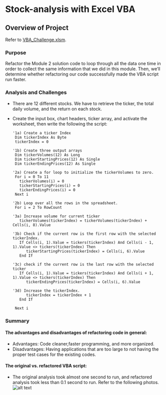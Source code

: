 # Stock-analysis with Excel VBA
## Overview of Project
Refer to [VBA_Challenge.xlsm](../main/VBA_Challenge.xlsm).

### Purpose
Refactor the Module 2 solution code to loop through all the data one time in order to collect the same information that we did in this module.
Then, we’ll determine whether refactoring our code successfully made the VBA script run faster.

### Analysis and Challenges
- There are 12 different stocks. We have to retrieve the ticker, the total daily volume, and the return on each stock.
- Create the input box, chart headers, ticker array, and activate the worksheet, then write the following the script:
   
      '1a) Create a ticker Index
       Dim tickerIndex As Byte
       tickerIndex = 0

      '1b) Create three output arrays
       Dim tickerVolumes(12) As Long
       Dim tickerStartingPrices(12) As Single
       Dim tickerEndingPrices(12) As Single
    
      '2a) Create a for loop to initialize the tickerVolumes to zero.
       For i = 0 To 11
         tickerVolumes(i) = 0
         tickerStartingPrices(i) = 0
         tickerEndingPrices(i) = 0
       Next i
        
      '2b) Loop over all the rows in the spreadsheet.
       For i = 2 To RowCount
    
      '3a) Increase volume for current ticker
         tickerVolumes(tickerIndex) = tickerVolumes(tickerIndex) + Cells(i, 8).Value
        
      '3b) Check if the current row is the first row with the selected tickerIndex.
         If Cells(i, 1).Value = tickers(tickerIndex) And Cells(i - 1, 1).Value <> tickers(tickerIndex) Then
            tickerStartingPrices(tickerIndex) = Cells(i, 6).Value
         End If
               
      '3c) check if the current row is the last row with the selected ticker
         If Cells(i, 1).Value = tickers(tickerIndex) And Cells(i + 1, 1).Value <> tickers(tickerIndex) Then
            tickerEndingPrices(tickerIndex) = Cells(i, 6).Value
            
      '3d) Increase the tickerIndex.
            tickerIndex = tickerIndex + 1
         End If
             
       Next i

### Summary
#### The advantages and disadvantages of refactoring code in general:
   - Advantages: Code cleaner,faster programming, and more organized.
   - Disadvantages: Having applications that are too large to not having the proper test cases for the existing codes.
   
#### The original vs. refactored VBA script:
   - The original analysis took almost one second to run, and refactored analysis took less than 0.1 second to run. Refer to the following photos.
                              ![alt text](../main/Resources/Compare.JPG "The original vs. refactored")
   
